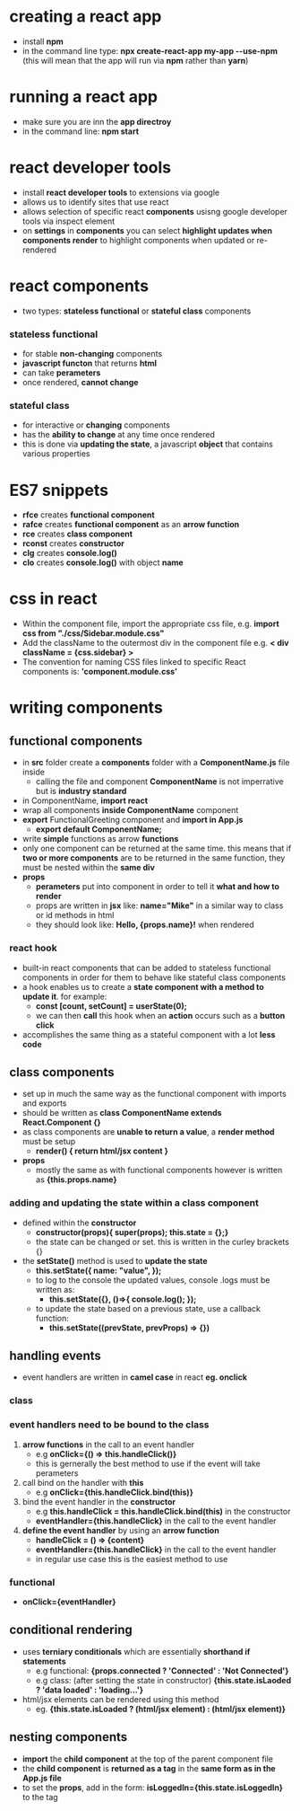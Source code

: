 # creating a react app
- install **npm** 
- in the command line type: **npx create-react-app my-app --use-npm** (this will mean that the app will run via **npm** rather than **yarn**)

# running a react app 
- make sure you are inn the **app directroy**
- in the command line: **npm start** 

# react developer tools 
- install **react developer tools** to extensions via google
- allows us to identify sites that use react 
- allows selection of specific react **components** usisng google developer tools via inspect element
- on **settings** in **components** you can select **highlight updates when components render** to highlight components when updated or re-rendered

# react components
- two types: **stateless functional** or **stateful class** components
### stateless functional
- for stable **non-changing** components
- **javascript functon** that returns **html** 
- can take **perameters**
- once rendered, **cannot change**
### stateful class
- for interactive or **changing** components
- has the **ability to change** at any time once rendered
- this is done via **updating the state**, a javascript **object** that contains various properties

# ES7 snippets
- **rfce** creates **functional component**
- **rafce** creates **functional component** as an **arrow function**
- **rce** creates **class component**
- **rconst** creates **constructor**
- **clg** creates **console.log()**
- **clo** creates **console.log()** with object **name**


# css in react
- Within the component file, import the appropriate css file, e.g. **import css from "./css/Sidebar.module.css"**
- Add the className to the outermost div in the component file e.g. **< div className = {css.sidebar} >**
- The convention for naming CSS files linked to specific React components is: **'component.module.css'**

# writing components 

## functional components
- in **src** folder create a **components** folder with a **ComponentName.js** file inside 
    - calling the file and component **ComponentName** is not imperrative but is **industry standard**
- in ComponentName, **import react** 
- wrap all components **inside ComponentName** component
- **export** FunctionalGreeting component and **import in App.js**
    - **export default ComponentName;**
- write **simple** functions as arrow **functions** 
- only one component can be returned at the same time. this means that if **two or more components** are to be returned in the same function, they must be nested within the **same div**
- **props**
    - **perameters** put into component in order to tell it **what and how to render**
    - props are written in **jsx** like: **name="Mike"** in a similar way to class or id methods in html
    - they should look like: **Hello, {props.name}!** when rendered
### react hook
- built-in react components that can be added to stateless functional components in order for them to behave like stateful class components
- a hook enables us to create a **state component with a method to update it**. for example:
    - **const [count, setCount] = userState(0);**
    - we can then **call** this hook when an **action** occurs such as a **button click** 
- accomplishes the same thing as a stateful component with a lot **less code**
## class components
- set up in much the same way as the functional component with imports and exports 
- should be written as **class ComponentName extends React.Component {}**
- as class components are **unable to return a value**, a **render method** must be setup 
    - **render() { return html/jsx content }**
- **props**
    - mostly the same as with functional components however is written as **{this.props.name}**
### adding and updating the state within a class component
- defined within the **constructor**
    - **constructor(props){ super(props); this.state = {};}**
    -  the state can be changed or set. this is written in the curley brackets {}
- the **setState()** method is used to **update the state**
    - **this.setState({ name: "value", });**
    - to log to the console the updated values, console .logs must be written as:
        - **this.setState({}, ()=>{ console.log(); });**
    - to update the state based on a previous state, use a callback function:
        - **this.setState((prevState, prevProps) => {})**
## handling events
- event handlers are written in **camel case** in react **eg. onclick**
### class
### event handlers need to be bound to the class
1. **arrow functions** in the call to an event handler 
    - e.g **onClick={() => this.handleClick()}**
    - this is gernerally the best method to use if the event will take perameters 
2. call bind on the handler with **this**
    - e.g **onClick={this.handleClick.bind(this)}**
3. bind the event handler in the **constructor**
    - e.g **this.handleClick = this.handleClick.bind(this)** in the constructor
    - **eventHandler={this.handleClick}** in the call to the event handler
4. **define the event handler** by using an **arrow function**
    - **handleClick = () => {content}** 
    - **eventHandler={this.handleClick}** in the call to the event handler
    - in regular use case this is the easiest method to use
### functional
- **onClick={eventHandler}**
## conditional rendering 
- uses **terniary conditionals** which are essentially **shorthand if statements** 
    - e.g functional: **{props.connected ? 'Connected' : 'Not Connected'}** 
    - e.g class: (after setting the state in constructor) **{this.state.isLaoded ? 'data loaded' : 'loading...'}**
- html/jsx elements can be rendered using this method 
    - eg. **{this.state.isLoaded ? (html/jsx element) : (html/jsx element)}**
## nesting components
- **import** the **child component** at the top of the parent component file
- the **child component** is **returned as a tag** in the **same form as in the App.js file**
- to set the **props**, add in the form: **isLoggedIn={this.state.isLoggedIn}** to the tag